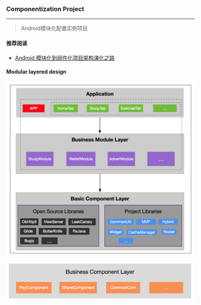 ### Componentization Project

---
> Android模块化配置实例项目

#### 推荐阅读
* [Android 模块化到组件化项目架构演化之路](www.baidu.com)


#### Modular layered design

![avatar](/pic/componentization.png)

![avatar](/pic/component-layer.png)